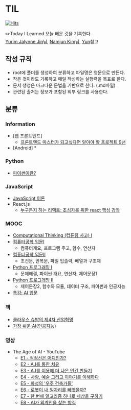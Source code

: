 # TIL
[![Hits](https://hits.seeyoufarm.com/api/count/incr/badge.svg?url=https://github.com/jdaun/TIL)](https://hits.seeyoufarm.com/)

:pencil2:Today I Learned 오늘 배운 것을 기록한다.  
[Yurim Jalynne Jin](https://github.com/milooy)님, [Namjun Kim](https://github.com/namjunemy)님, [Yun](https://github.com/cheese10yun)참고  



## 작성 규칙
* root에 폴더를 생성하여 분류하고 파일명은 영문으로 만든다.
* 작은 것이라도 기록하고 매일 작성하는 실행력을 목표로 한다.
* 문서 생성은 마크다운 문법을 기반으로 한다. (.md파일)
* 관련된 출처는 정보가 포함된 외부 링크를 사용한다.



## 분류
### Information
* [웹 프론트엔드]  
  * [프론트엔드 마스터가 되고싶다면 알아야 할 프로젝트 9선](https://github.com/jdaun/TIL/blob/master/Information/Web-front-end/9projectsforMaster.md)
* [Android]
  * 
### Python
* [파이썬이란?](https://github.com/jdaun/TIL/blob/master/Python/About-Python.md)
### JavaScript
* [JavaScript 이론](https://github.com/jdaun/TIL/blob/master/JavaScript/concept.md)
* React.js
  * [누구든지 하는 리액트: 초심자를 위한 react 핵심 강좌](https://github.com/jdaun/TIL/blob/master/JavaScript/Reactpoint.md)
### MOOC
* [Computational Thinking (컴퓨팅 사고) Ⅰ]()
* [컴퓨터공학 입문I](https://github.com/jdaun/TIL/blob/master/MOOC/CS_part1.md)
  * 컴퓨터개요, 프로그램 주고, 함수, 연산자
* [컴퓨터공학 입문II](https://github.com/jdaun/TIL/blob/master/MOOC/CS_part2.md)
  * 조건문, 반복문, 파일 입출력, 배열과 구조체
* [Python 프로그래밍 I](https://github.com/jdaun/TIL/blob/master/MOOC/Python_part1.md)
  * 문제해결, 파이썬 개요, 연산자, 제어문장1
* [Python 프로그래밍 II](https://github.com/jdaun/TIL/blob/master/MOOC/Python_part2.md)
  * 제어문장2, 함수와 모듈, 데이터 구조, 파이썬과 인공지능
* [특강: AI 입문]()
### 책
* [클라우스 슈밥의 제4차 산업혁명]()
* [가장 쉬운 AI(인공지능)]()
### 영상
* The Age of AI - YouTube
  * [E1 - 적정선은 어디인가?]()
  * [E2 - A.I를 통한 치유]()
  * [E3 - A.I를 이용해 더 나은 인간 만들기]()
  * [E4 - 사랑, 예술 그리고 이야기를 이해하다]()
  * [E5 - 화성의 '우주 건축가들'](https://github.com/jdaun/TIL/blob/master/Video/TheAgeofAI_E5.md)
  * [E6 - 로봇이 내 일자리를 빼앗을까?]()
  * [E7 - 한 번에 알고리즘 하나로 세상을 구하기]()
  * [E8 - AI가 외계인을 찾는 방식]()
